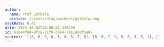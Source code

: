 ```yaml
---
author:
  name: Prof Gotkola
  picture: /assets/blog/authors/gotkola.png
maskRate: 0.41
date: 2025-10-02T20:00:01.449594
id: 61644f84-9fca-11f0-b564-71e1480f5e87
content: '[[8, 0, 9, 0, 5, 0, 6, 7, 0], [0, 0, 7, 9, 6, 0, 3, 5, 1], [1, 5, 0, 7, 0, 3, 0, 8, 0], [0, 0, 2, 5, 3, 0, 8, 4, 0], [7, 0, 1, 0, 0, 6, 0, 3, 5], [5, 0, 0, 8, 0, 0, 0, 0, 0], [0, 1, 4, 0, 8, 7, 5, 9, 6], [0, 9, 5, 3, 1, 4, 7, 2, 8], [2, 7, 0, 0, 9, 0, 4, 1, 0]]'
---
```

